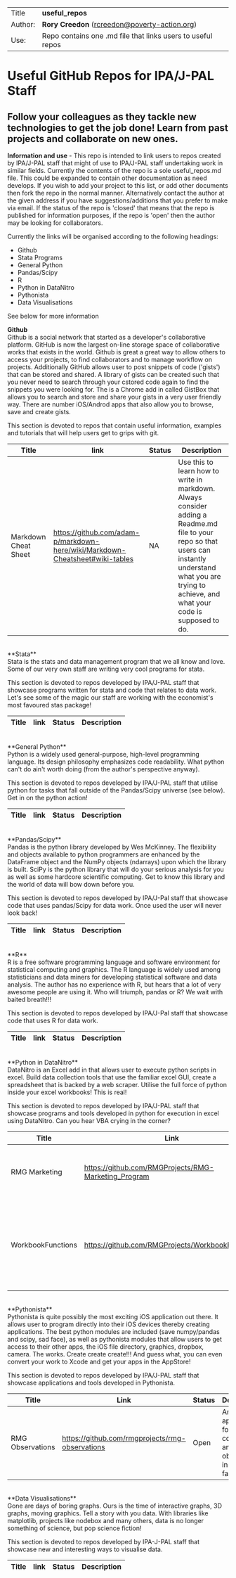 |     |     |
| --- | --- |
| Title		   | **useful_repos** |
| Author:      | **Rory Creedon** (rcreedon@poverty-action.org) |
| Use:         | Repo contains one .md file that links users to useful repos |

# Useful GitHub Repos for IPA/J-PAL Staff

## Follow your colleagues as they tackle new technologies to get the job done! Learn from past projects and collaborate on new ones. 

**Information and use** - This repo is intended to link users to repos created by IPA/J-PAL staff that might of use to IPA/J-PAL staff undertaking work in similar fields. Currently the contents of the repo is a sole useful_repos.md file. This could be expanded to contain other documentation as need develops. If you wish to add your project to this list, or add other documents then fork the repo in the normal manner. Alternatively contact the author at the given address if you have suggestions/additions that you prefer to make via email. If the status of the repo is 'closed' that means that the repo is published for information purposes, if the repo is 'open' then the author may be looking for collaborators. 

Currently the links will be organised according to the following headings:
+ Github
+ Stata Programs
+ General Python
+ Pandas/Scipy
+ R
+ Python in DataNitro
+ Pythonista
+ Data Visualisations

See below for more information

**Github** <br />
Github is a social network that started as a developer's collaborative platform. GitHub is now the largest on-line storage space of collaborative works that exists in the world. Github is great a great way to allow others to access your projects, to find collaborators and to manage workflow on projects. Additionally GitHub allows user to post snippets of code ('gists') that can be stored and shared. A library of gists can be created such that you never need to search through your cstored code again to find the snippets you were looking for. The is a Chrome add in called GistBox that allows you to search and store and share your gists in a very user friendly way. There are number iOS/Androd apps that also allow you to browse, save and create gists.

This section is devoted to repos that contain useful information, examples and tutorials that will help users get to grips with git. 

| **Title**	   | **link** | **Status** | **Description** |
|	  ---	   |   ---	  |	   ---	   |		---		 |
| Markdown Cheat Sheet | https://github.com/adam-p/markdown-here/wiki/Markdown-Cheatsheet#wiki-tables |	NA | Use this to learn how to write in markdown. Always consider adding a Readme.md file to your repo so that users can instantly understand what you are trying to achieve, and what your code is supposed to do. |

<br />
**Stata** <br />
Stata is the stats and data management program that we all know and love. Some of our very own staff are writing very cool programs for stata. 

This section is devoted to repos developed by IPA/J-PAL staff that showcase programs written for stata and code that relates to data work. Let's see some of the magic our staff are working with the economist's most favoured stas package! 

| **Title**	   | **link** | **Status** | **Description** |
|	  ---	   |   ---	  |	   ---	   |		---		 |

<br />
**General Python** <br />
Python is a widely used general-purpose, high-level programming language. Its design philosophy emphasizes code readability. What python can't do ain't worth doing (from the author's perspective anyway). 

This section is devoted to repos developed by IPA/J-PAL staff that utilise python for tasks that fall outside of the Pandas/Scipy universe (see below). Get in on the python action!

| **Title**	   | **link** | **Status** | **Description** |
|	  ---	   |   ---	  |	   ---	   |		---		 |

<br />
**Pandas/Scipy** <br />
Pandas is the python library developed by Wes McKinney. The flexibility and objects available to python programmers are enhanced by the DataFrame object and the NumPy objects (ndarrays) upon which the library is built. SciPy is the python library that will do your serious analysis for you as well as some hardcore scientific computing. Get to know this library and the world of data will bow down before you. 

This section is devoted to repos developed by IPA/J-Pal staff that showcase code that uses pandas/Scipy for data work. Once used the user will never look back!

| **Title**	   | **link** | **Status** | **Description** |
|	  ---	   |   ---	  |	   ---	   |		---		 |

<br />
**R** <br />
R is a free software programming language and software environment for statistical computing and graphics. The R language is widely used among statisticians and data miners for developing statistical software and data analysis. The author has no experience with R, but hears that a lot of very awesome people are using it. Who will triumph, pandas or R? We wait with baited breath!!!
 
This section is devoted to repos developed by IPA/J-Pal staff that showcase code that uses R for data work.

| **Title**	   | **link** | **Status** | **Description** |
|	  ---	   |   ---	  |	   ---	   |		---		 |

<br />
**Python in DataNitro** <br />
DataNitro is an Excel add in that allows user to execute python scripts in excel. Build data collection tools that use the familiar excel GUI, create a spreadsheet that is backed by a web scraper. Utilise the full force of python inside your excel workbooks! This is real!

This section is devoted to repos developed by IPA/J-PAL staff that showcase programs and tools developed in python for execution in excel using DataNitro. Can you hear VBA crying in the corner? 

| **Title**	    | **Link** 									   | **Status** | **Description** |
| --- 			| --- 										   | --- 		| ---			  |
| RMG Marketing |  https://github.com/RMGProjects/RMG-Marketing_Program | Closed	    | A data collection tool for use in a telemarketing project |
| WorkbookFunctions| https://github.com/RMGProjects/WorkbookFunctions |Open | A library for collating worksheets, performing checks on dates, columns values and associated tasks. |

<br />
**Pythonista** <br />
Pythonista is quite possibly the most exciting iOS application out there. It allows user to program directly into their iOS devices thereby creating applications. The best python modules are included (save numpy/pandas and scipy, sad face), as well as pythonista modules that allow users to get access to their other apps, the iOS file directory, graphics, dropbox, camera. The works. Create create create!!! And guess what, you can even convert your work to Xcode and get your apps in the AppStore!

This section is devoted to repos developed by IPA/J-PAL staff that showcase applications and tools developed in Pythonista. 

| **Title**	   	   | **Link** 							 	 | **Status** | **Description** |
| --- 			   | --- 									 | --- 		  | ---			    |
| RMG Observations |  https://github.com/rmgprojects/rmg-observations |	Open	  | An application for data collection and worker observation in sweater factories. |

<br />
**Data Visualisations** <br />
Gone are days of boring graphs. Ours is the time of interactive graphs, 3D graphs, moving graphics. Tell a story with you data. With libraries like matplotlib, projects like nodebox and many others, data is no longer something of science, but pop science fiction!

This section is devoted to repos developed by IPA-J-PAL staff that showcase new and interesting ways to visualise data.

| **Title**	   | **link** | **Status** | **Description** |
|	  ---	   |   ---	  |	   ---	   |		---		 |







